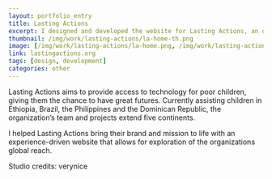 ```yaml
---
layout: portfolio_entry
title: Lasting Actions
excerpt: I designed and developed the website for Lasting Actions, an organization dedicated to providing children around the world access to education and technology.
thumbnail: /img/work/lasting-actions/la-home-th.png
image: [/img/work/lasting-actions/la-home.png, /img/work/lasting-actions/la-inner.jpg]
link: lastingactions.org
tags: [design, development]
categories: other
---
```


Lasting Actions aims to provide access to technology for poor children, giving them the chance to have great futures. Currently assisting children in Ethiopia, Brazil, the Philippines and the Dominican Republic, the organization’s team and projects extend five continents.

I helped Lasting Actions bring their brand and mission to life with an experience-driven website that allows for exploration of the organizations global reach.

Studio credits: verynice